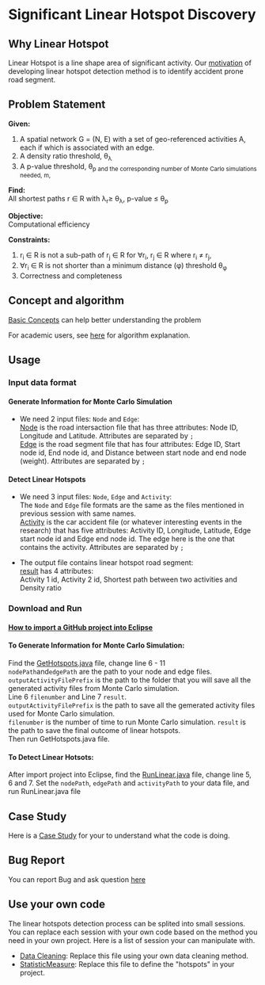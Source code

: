 # Significant Linear Hotspot Discovery

## Why Linear Hotspot
Linear Hotspot is a line shape area of significant activity. Our [motivation](https://github.com/SpatialUMN/LinearHotspot-Java/wiki/Motivation-of-Developing-Linear-Hotspot-Detection-Method) of developing linear hotspot detection method is to identify accident prone road segment.  

## Problem Statement  
**Given:**
1) A spatial network G = (N, E) with a set of geo-referenced activities A, each if which is associated with an edge.
2) A density ratio threshold,  θ<sub>λ
3) A p-value threshold, θ<sub>p and the corresponding number of Monte Carlo simulations needed, m,

**Find:**    
All shortest paths r ∈ R with λ<sub>r</sub>≥ θ<sub>λ</sub>, p-value ≤  θ<sub>p

**Objective:**  
Computational efficiency

**Constraints:**
1) r<sub>i</sub> ∈ R is not a sub-path of r<sub>j</sub> ∈ R for ∀r<sub>i</sub>, r<sub>j</sub> ∈ R
where r<sub>i</sub> ≠ r<sub>j</sub>,
2) ∀r<sub>i</sub>  ∈ R is not shorter than a minimum distance (φ)
threshold θ<sub>φ</sub>
3) Correctness and completeness 


## Concept and algorithm   
[Basic Concepts](https://github.com/SpatialUMN/LinearHotspot-Java/wiki/Basic-Concepts) can help better understanding the problem
  
For academic users, see [here](https://github.com/SpatialUMN/LinearHotspot-Java/wiki/Algorithm-Explanation) for algorithm explanation.
## Usage   
### Input data format     
#### Generate Information for Monte Carlo Simulation  
* We need 2 input files: `Node` and `Edge`:    
[Node](https://github.com/SpatialUMN/LinearHotspot-Java/blob/master/SampleData/Node.txt) is the road intersaction file that has three attributes: Node ID, Longitude and Latitude. Attributes are separated by `;`    
[Edge](https://github.com/SpatialUMN/LinearHotspot-Java/blob/master/SampleData/Edge.txt) is the road segment file that has four attributes:   Edge ID, Start node id, End node id, and Distance between start node and end node (weight). Attributes are separated by `;`  
  
#### Detect Linear Hotspots  
* We need 3 input files: `Node`, `Edge` and `Activity`:     
The `Node` and `Edge` file formats are the same as the files mentioned in previous session with same names.    
[Activity](https://github.com/SpatialUMN/LinearHotspot-Java/blob/master/SampleData/Activity.txt) is the car accident file (or whatever interesting events in the research) that has five attributes:   Activity ID, Longitude, Latitude, Edge start node id and Edge end node id. The edge here is the one that contains the activity. Attributes are separated by `;`  

* The output file contains linear hotspot road segment:    
[result]() has 4 attributes:  
Activity 1 id, Activity 2 id, Shortest path between two activities and Density ratio    

### Download and Run  
#### [How to import a GitHub project into Eclipse](https://github.com/collab-uniba/socialcde4eclipse/wiki/How-to-import-a-GitHub-project-into-Eclipse)  

#### To Generate Information for Monte Carlo Simulation:    
Find the [GetHotspots.java]() file, change line 6 - 11   
`nodePath`and`edgePath` are the path to your node and edge files.   
`outputActivityFilePrefix` is the path to the folder that you will save all the generated activity files from Monte Carlo simulation.  
Line 6 `filenumber` and Line 7 `result`.  
`outputActivityFilePrefix` is the path to save all the gemerated activity files used for Monte Carlo simulation.  
`filenumber` is the number of time to run Monte Carlo simulation. 
`result` is the path to save the final outcome of linear hotspots.  
Then run GetHotspots.java file.    
#### To Detect Linear Hotsots:   
After import project into Eclipse, find the [RunLinear.java](https://github.com/SpatialUMN/LinearHotspot-Java/blob/master/src/RunLinear.java) file, change line 5, 6 and 7. Set the `nodePath`, `edgePath` and `activityPath` to your data file, and run RunLinear.java file 

## Case Study    
Here is a [Case Study](https://github.com/SpatialUMN/LinearHotspot-Java/wiki/Case-Study) for your to understand what the code is doing.

## Bug Report   
You can report Bug and ask question [here](https://github.com/SpatialUMN/LinearHotspot-Java/issues)

## Use your own code  
The linear hotspots detection process can be splited into small sessions. You can replace each session with your own code based on the method you need in your own project. Here is a list of session your can manipulate with.
* [Data Cleaning](https://github.com/SpatialUMN/LinearHotspot-Java/wiki/Add-On-Examples): Replace this file using your own data cleaning method.  
* [StatisticMeasure](https://github.com/SpatialUMN/LinearHotspot-Java/wiki/Add-On-Examples): Replace this file to define the "hotspots" in your project.  

